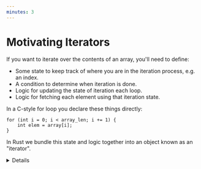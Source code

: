 ```yaml
---
minutes: 3
---
```


# Motivating Iterators

If you want to iterate over the contents of an array, you'll need to define:

- Some state to keep track of where you are in the iteration process, e.g. an
  index.
- A condition to determine when iteration is done.
- Logic for updating the state of iteration each loop.
- Logic for fetching each element using that iteration state.

In a C-style for loop you declare these things directly:

```c,editable
for (int i = 0; i < array_len; i += 1) {
    int elem = array[i];
}
```

In Rust we bundle this state and logic together into an object known as an
"iterator".

<details>

- This slide provides context for what Rust iterators do under the hood. We use
  the (hopefully) familiar construct of a C-style `for` loop to show how
  iteration requires some state and some logic, that way on the next slide we
  can show how an iterator bundles these together.

- Rust doesn't have a C-style `for` loop, but we can express the same thing with
  `while`:
  ```rust,editable
  let array = [2, 4, 6, 8];
  let mut i = 0;
  while i < array.len() {
      let elem = array[i];
      i += 1;
  }
  ```

## More to Explore

There's another way to express array iteration using `for` in C and C++: You can
use a pointer to the front and a pointer to the end of the array and then
compare those pointers to determine when the loop should end.

```c,editable
for (int *ptr = array; ptr < array + len; ptr += 1) {
    int elem = *ptr;
}
```

If students ask, you can point out that this is how Rust's slice and array
iterators work under the hood (though implemented as a Rust iterator).

</details>
